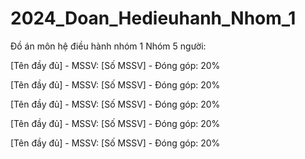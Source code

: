 # 2024_Doan_Hedieuhanh_Nhom_1
Đồ án môn hệ điều hành nhóm 1 
Nhóm 5 người: 

[Tên đầy đủ] - MSSV: [Số MSSV] - Đóng góp: 20%

[Tên đầy đủ] - MSSV: [Số MSSV] - Đóng góp: 20%

[Tên đầy đủ] - MSSV: [Số MSSV] - Đóng góp: 20%

[Tên đầy đủ] - MSSV: [Số MSSV] - Đóng góp: 20%

[Tên đầy đủ] - MSSV: [Số MSSV] - Đóng góp: 20%
